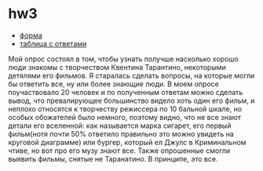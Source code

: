 # hw3
* [форма](https://docs.google.com/forms/d/1yy2vzdJS7758vqeEh9w3W5EWULivlgUeutydMpwRM54/edit)
* [таблица с ответами](https://docs.google.com/spreadsheets/d/1zkQkJI8p_b9Un0NBAoIbFXvJTpzrj0bT52TAXr_J16U/edit?usp=sharing)

Мой опрос состоял в том, чтобы узнать получше насколько хорошо люди знакомы с творчеством Квентина Тарантино, некоторыми детялями его фильмов. Я старалась сделать вопросы, на которые могли бы ответить все, ну или более знающие люди. В моем опросе поучаствовало 20 человек и по полученным ответам можно сделать вывод, что превалирующее большинство видело хоть один его фильм, и неплохо относятся к творчеству режиссера по 10 бальной шкале, но особых обожателей было немного, поэтому видно, что не все знают детали его вселенной: как называется марка сигарет, его первый фильм(нотя почти 50% ответило правильно это можно увидеть на круговой диаграмме) или бургер, который ел Джулс в Криминальном чтиве, но вот про его музу знают все. Также опрошенные смогли выявить фильмы, снятые не Таранатино. В принципе, это все.
